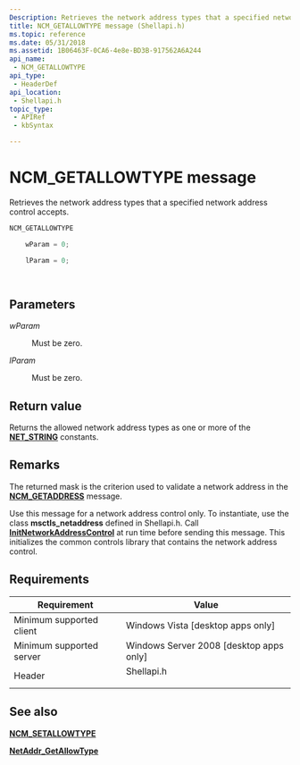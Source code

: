 ```yaml
---
Description: Retrieves the network address types that a specified network address control accepts.
title: NCM_GETALLOWTYPE message (Shellapi.h)
ms.topic: reference
ms.date: 05/31/2018
ms.assetid: 1B06463F-0CA6-4e8e-BD3B-917562A6A244
api_name: 
 - NCM_GETALLOWTYPE
api_type: 
 - HeaderDef
api_location: 
 - Shellapi.h
topic_type: 
 - APIRef
 - kbSyntax

---
```


# NCM\_GETALLOWTYPE message

Retrieves the network address types that a specified network address control accepts.


```C++
NCM_GETALLOWTYPE

    wParam = 0;

    lParam = 0;            

            
```



## Parameters

<dl> <dt>

*wParam* 
</dt> <dd>Must be zero.</dd> <dt>

*lParam* 
</dt> <dd>Must be zero.</dd> </dl>

## Return value

Returns the allowed network address types as one or more of the [**NET\_STRING**](net-string.md) constants.

## Remarks

The returned mask is the criterion used to validate a network address in the [**NCM\_GETADDRESS**](ncm-getaddress.md) message.

Use this message for a network address control only. To instantiate, use the class **msctls\_netaddress** defined in Shellapi.h. Call [**InitNetworkAddressControl**](/windows/desktop/api/Shellapi/nf-shellapi-initnetworkaddresscontrol) at run time before sending this message. This initializes the common controls library that contains the network address control.

## Requirements



| Requirement | Value |
|-------------------------------------|---------------------------------------------------------------------------------------|
| Minimum supported client<br/> | Windows Vista \[desktop apps only\]<br/>                                        |
| Minimum supported server<br/> | Windows Server 2008 \[desktop apps only\]<br/>                                  |
| Header<br/>                   | <dl> <dt>Shellapi.h</dt> </dl> |



## See also

<dl> <dt>

[**NCM\_SETALLOWTYPE**](ncm-setallowtype.md)
</dt> <dt>

[**NetAddr\_GetAllowType**](/windows/desktop/api/Shellapi/nf-shellapi-netaddr_getallowtype)
</dt> </dl>

 

 





